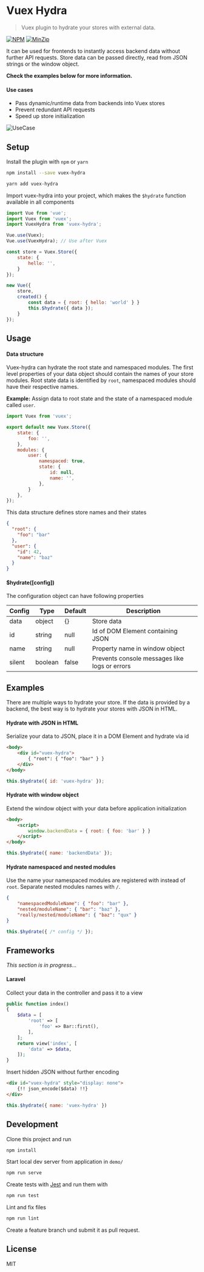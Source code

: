 # Vuex Hydra

> Vuex plugin to hydrate your stores with external data.

[![NPM](https://img.shields.io/npm/v/vuex-hydra)](https://www.npmjs.com/package/vuex-hydra)
[![MinZip](https://img.shields.io/bundlephobia/min/vuex-hydra)](https://bundlephobia.com/result?p=vuex-hydra)

It can be used for frontends to instantly access backend data without further API requests.
Store data can be passed directly, read from JSON strings or the window object.

**Check the examples below for more information.**

#### Use cases
* Pass dynamic/runtime data from backends into Vuex stores
* Prevent redundant API requests
* Speed up store initialization

![UseCase](https://user-images.githubusercontent.com/15201748/70932532-3d7cc300-203a-11ea-8181-741af4b983e6.png)

## Setup

Install the plugin with `npm` or `yarn`
```bash
npm install --save vuex-hydra
```
```bash
yarn add vuex-hydra
```

Import vuex-hydra into your project, 
which makes the `$hydrate` function available in all components
```javascript
import Vue from 'vue';
import Vuex from 'vuex';
import VuexHydra from 'vuex-hydra';

Vue.use(Vuex);
Vue.use(VuexHydra); // Use after Vuex

const store = Vuex.Store({
    state: {
        hello: '',
    }
});

new Vue({
    store,
    created() {
        const data = { root: { hello: 'world' } }
        this.$hydrate({ data });
    }
});
```

## Usage

#### Data structure

Vuex-hydra can hydrate the root state and namespaced modules.
The first level properties of your data object should contain the names of your store modules.
Root state data is identified by `root`, namespaced modules should have their respective names.

**Example:** Assign data to root state and the state of a namespaced module called `user`.

```javascript
import Vuex from 'vuex';

export default new Vuex.Store({
    state: {
        foo: '',
    },
    modules: {
        user: {
            namespaced: true,
            state: {
                id: null,
                name: '',
            },
        }
    },
});
```

This data structure defines store names and their states
```json
{
  "root": {
    "foo": "bar"
  },
  "user": {
    "id": 42,
    "name": "baz"
  }
}
```

#### $hydrate([config])

The configuration object can have following properties

|Config|Type|Default|Description|
|---|---|---|---|
|data|object|{}|Store data|
|id|string|null|Id of DOM Element containing JSON|
|name|string|null|Property name in window object|
|silent|boolean|false|Prevents console messages like logs or errors|

## Examples

There are multiple ways to hydrate your store.
If the data is provided by a backend, the best way is to
hydrate your stores with JSON in HTML.

#### Hydrate with JSON in HTML

Serialize your data to JSON, place it in a DOM Element and hydrate via id

```html
<body>
    <div id="vuex-hydra">
        { "root": { "foo": "bar" } }
    </div>
</body>
```

```javascript
this.$hydrate({ id: 'vuex-hydra' });
```

#### Hydrate with window object

Extend the window object with your data before application initialization

```html
<body>
    <script>
        window.backendData = { root: { foo: 'bar' } }
    </script>
</body>
```

```javascript
this.$hydrate({ name: 'backendData' });
```

#### Hydrate namespaced and nested modules

Use the name your namespaced modules are registered with instead of `root`.
Separate nested modules names with `/`.

```json
{
    "namespacedModuleName": { "foo": "bar" },
    "nested/moduleName": { "bar": "baz" },
    "really/nested/moduleName": { "baz": "qux" }
}
```

```javascript
this.$hydrate({ /* config */ });
```

## Frameworks

_This section is in progress..._

#### Laravel

Collect your data in the controller and pass it to a view
```php
public function index()
{
    $data = [
        'root' => [
            'foo' => Bar::first(),
        ],
    ];
    return view('index', [
        'data' => $data,
    ]);
}
```

Insert hidden JSON without further encoding
```html
<div id="vuex-hydra" style="display: none">
    {!! json_encode($data) !!}
</div>
```

```javascript
this.$hydrate({ name: 'vuex-hydra' })
```

## Development

Clone this project and run 
```bash
npm install
```

Start local dev server from application in `demo/`
```bash
npm run serve
```

Create tests with [Jest](https://jestjs.io/docs/en/getting-started) and run them with
```bash
npm run test
```

Lint and fix files
```bash
npm run lint
```

Create a feature branch und submit it as pull request.

## License

MIT